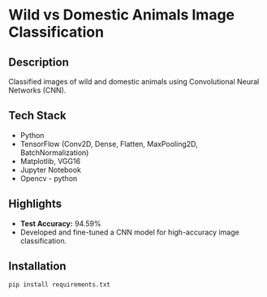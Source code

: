 # Wild vs Domestic Animals Image Classification

## Description
Classified images of wild and domestic animals using Convolutional Neural Networks (CNN).

## Tech Stack
- Python
- TensorFlow (Conv2D, Dense, Flatten, MaxPooling2D, BatchNormalization)
- Matplotlib, VGG16
- Jupyter Notebook
- Opencv - python

## Highlights
- **Test Accuracy:** 94.59%
- Developed and fine-tuned a CNN model for high-accuracy image classification.

## Installation
```bash
pip install requirements.txt
